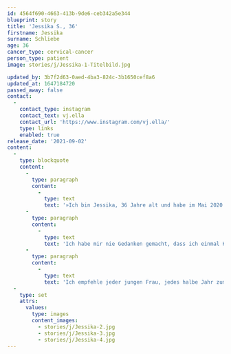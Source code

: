```yaml
---
id: 4564f690-4663-413b-9de6-ceb342a5e344
blueprint: story
title: 'Jessika S., 36'
firstname: Jessika
surname: Schliebe
age: 36
cancer_type: cervical-cancer
person_type: patient
image: stories/j/Jessika-1-Titelbild.jpg

updated_by: 3b7f2d63-0aed-4ba3-824c-3b1650cef8a6
updated_at: 1647184720
passed_away: false
contact:
  -
    contact_type: instagram
    contact_text: vj.ella
    contact_url: 'https://www.instagram.com/vj.ella/'
    type: links
    enabled: true
release_date: '2021-09-02'
content:
  -
    type: blockquote
    content:
      -
        type: paragraph
        content:
          -
            type: text
            text: '»Ich bin Jessika, 36 Jahre alt und habe im Mai 2020 die Diagnose Gebärmutterhalskrebs bekommen. Seitdem hatte ich eine stressige Krankenhauszeit mit vielen Auf und Abs! Leider lebe ich heute mit starken Ängsten, Panikattacken und der Krebs steht immer hinter mir! Ich bin Mutter einer 7-jährigen Tochter und habe einen wundervollen Partner. Mit den zweien versuche ich jetzt irgendwie mein Leben neu zu strukturieren, denn mein altes Leben werde ich nie wieder zurückbekommen …'
      -
        type: paragraph
        content:
          -
            type: text
            text: 'Ich habe mir nie Gedanken gemacht, dass ich einmal Krebs bekommen würde. Das war bei mir nie ein Thema. Ich habe 2014 meine Tochter bekommen und mich als Mutter total vergessen. Ich bin nicht mehr zum Arzt gegangen, hatte den Fokus nur noch auf mein Kind gelegt. Dann kam die Diagnose: Gebärmutterhalskrebs. Wäre ich bloß zu den Vorsorgen gegangen! Im Nachhinein habe ich dafür 3-fach gebüßt.'
      -
        type: paragraph
        content:
          -
            type: text
            text: 'Ich empfehle jeder jungen Frau, jedes halbe Jahr zum Frauenarzt zu gehen und sich kontrollieren zu lassen. Lieber regelmäßig die Vorsorge machen lassen, als Gefahr zu laufen, die Therapie durchstehen zu müssen.«'
  -
    type: set
    attrs:
      values:
        type: images
        content_images:
          - stories/j/Jessika-2.jpg
          - stories/j/Jessika-3.jpg
          - stories/j/Jessika-4.jpg
---
```

